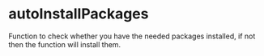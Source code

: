 # autoInstallPackages
Function to check whether you have the needed packages installed, if not then the function will install them.
